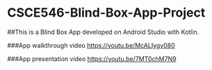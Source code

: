 # CSCE546-Blind-Box-App-Project

##This is a Blind Box App developed on Android Studio with Kotlin.

###App walkthrough video https://youtu.be/McALIygy080

###App presentation video https://youtu.be/7MT0chM7N9
